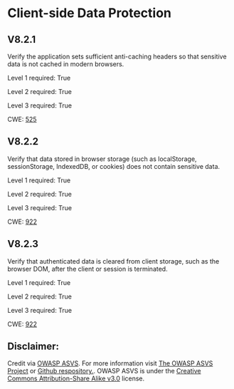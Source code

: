 # Client-side Data Protection

## V8.2.1

Verify the application sets sufficient anti-caching headers so that sensitive data is not cached in modern browsers.

Level 1 required: True

Level 2 required: True

Level 3 required: True

CWE: [525](https://cwe.mitre.org/data/definitions/525)

## V8.2.2

Verify that data stored in browser storage (such as localStorage, sessionStorage, IndexedDB, or cookies) does not contain sensitive data.

Level 1 required: True

Level 2 required: True

Level 3 required: True

CWE: [922](https://cwe.mitre.org/data/definitions/922)

## V8.2.3

Verify that authenticated data is cleared from client storage, such as the browser DOM, after the client or session is terminated.

Level 1 required: True

Level 2 required: True

Level 3 required: True

CWE: [922](https://cwe.mitre.org/data/definitions/922)



## Disclaimer:

Credit via [OWASP ASVS](https://owasp.org/www-project-application-security-verification-standard/). For more information visit [The OWASP ASVS Project](https://owasp.org/www-project-application-security-verification-standard/) or [Github respository.](https://github.com/OWASP/ASVS). OWASP ASVS is under the [Creative Commons Attribution-Share Alike v3.0](https://creativecommons.org/licenses/by-sa/3.0/) license.
